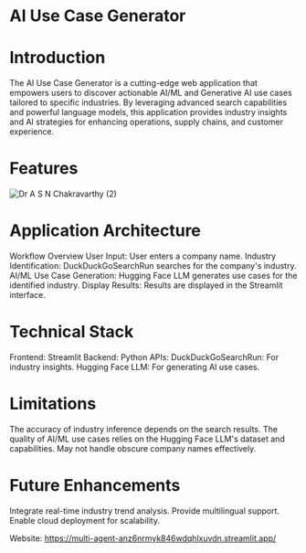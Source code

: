 # AI Use Case Generator 
# Introduction
The AI Use Case Generator is a cutting-edge web application that empowers users to discover actionable AI/ML and Generative AI use cases tailored to specific industries. By leveraging advanced search capabilities and powerful language models, this application provides industry insights and AI strategies for enhancing operations, supply chains, and customer experience.

# Features
![Dr A S N Chakravarthy (2)](https://github.com/user-attachments/assets/6dc554f7-0223-443f-837b-b7257d0eb569)


# Application Architecture
Workflow Overview
User Input: User enters a company name.
Industry Identification: DuckDuckGoSearchRun searches for the company's industry.
AI/ML Use Case Generation: Hugging Face LLM generates use cases for the identified industry.
Display Results: Results are displayed in the Streamlit interface.

# Technical Stack
Frontend: Streamlit
Backend: Python
APIs:
DuckDuckGoSearchRun: For industry insights.
Hugging Face LLM: For generating AI use cases.

# Limitations
The accuracy of industry inference depends on the search results.
The quality of AI/ML use cases relies on the Hugging Face LLM's dataset and capabilities.
May not handle obscure company names effectively.

# Future Enhancements
Integrate real-time industry trend analysis.
Provide multilingual support.
Enable cloud deployment for scalability.

Website: https://multi-agent-anz6nrmyk846wdqhlxuvdn.streamlit.app/
